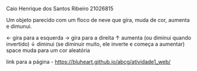 Caio Henrique dos Santos Ribeiro
21026815

Um objeto parecido com um floco de neve que gira, muda de cor, aumenta e dimunui.

← gira para a esquerda
→ gira para a direita
↑ aumenta (ou diminui quando invertido)
↓ diminui (se diminuir muito, ele inverte e começa a aumentar)
space muda para um cor aleatória

link para a página - https://bluheart.github.io/abcg/atividade1_web/